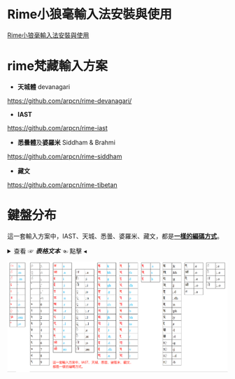 # **Rime小狼毫輸入法安裝與使用**

[Rime小狼毫輸入法安裝與使用](https://github.com/arpcn/rime-shanren3/wiki/Rime%E5%B0%8F%E7%8B%BC%E6%AF%AB%E8%BC%B8%E5%85%A5%E6%B3%95%E5%AE%89%E8%A3%9D%E8%88%87%E4%BD%BF%E7%94%A8)

# **rime梵藏輸入方案**

- **天城體** devanagari

https://github.com/arpcn/rime-devanagari/

- **IAST**

https://github.com/arpcn/rime-iast

- **悉曇體**及**婆羅米** Siddham & Brahmi

https://github.com/arpcn/rime-siddham

- **藏文**

https://github.com/arpcn/rime-tibetan

# **鍵盤分布**

這一套輸入方案中，IAST、天城、悉曇、婆羅米、藏文，都是[**一樣的編碼方式**](#)。

<details>

<summary>查看 ☞ <b><i>表格文本</i></b> ☜ 點擊 ◂ </summary>

|क्|k|त्|t|श्|z|अ|a|||़|;\ |क़्|;k|ऍ|.e|
|-|-|-|-|-|-|-|-|-|-|-|-|-|-|-|-|
|ख्|kh|थ्|th|ष्|.s|आ|.a|ा|;.a|॒|-\ |ख़्|;kh|ऑ|.o|
|ग्|g|द्|d|स्|s|इ|i|ि|;i|॑|;,|ग़्|;g|ऎ|..e|
|घ्|gh|ध्|dh|ह्|h|ई|.i|ी|;.i|  ॓|;`|ज़्|;j|ऒ|..o|
|ङ्|.g|न्|n|ः|.h|उ|u|ु|;u|  ॔|;.`|ड़्|;.d|ॲ|..a|
|च्|c|प्|p|ं|.m|ऊ|.u|ू|;.u|-|-\\\ |ढ़्|;.dh|ॅ|;.e|
|छ्|ch|फ्|ph|ँ|..m|ऋ|.r|ृ|;.r|०|0|ऩ्|;n|ॆ|;..e|
|ज्|j|ब्|b|ऽ|'|ॠ|..r|ॄ|;..r|१|1|फ़्|;ph|ॉ|;.o|
|झ्|jh|भ्|bh|।|,|ऌ|.l|ॢ|;.l|२|2|य़्|;y|ॊ|;..o|
|ञ्|.j|म्|m|॥|.,|ॡ|..l|ॣ|;..l|३|3|ऱ्|;r|||
|ट्|.t|||॰|;o|ए|e|े|;e|४|4|ळ्|-l|||
|ठ्|.th|य्|y|्|\\ |ऐ|ai|ै|;ai|५|5|ऴ्|;-l|||
|ड्|.d|र्|r|º|;;o|ओ|o|ो|;o|६|6|ॻ्|-g|||
|ढ्|.dh|ल्|l|||औ|au|ौ|;au|७|7|ॼ्|-j|||
|ण्|.n|व्|v|||ॐ|;om|||८|8|ॾ्|-.d|||
|||||||||||९|9|ॿ्|-b|||

</details>

![鍵盤](鍵盤.png)

